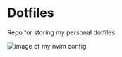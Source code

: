# Dotfiles 

Repo for storing my personal dotfiles

![image of my nvim config](https://i.ibb.co/b5sV1Qz/Screenshot-2024-07-28-at-9-56-02-PM.png)
